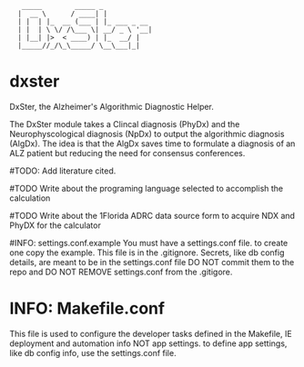 ```
   _____        _____ _            
  |  __ \      / ____| |           
  | |  | |_  __ (___ | |_ ___ _ __ 
  | |  | \ \/ /\___ \| __/ _ \ '__|
  | |__| |>  < ____) | |_  __/ |   
  |_____//_/\_\_____/ \__\___|_| 

```
# dxster

DxSter, the Alzheimer's Algorithmic Diagnostic Helper.

The DxSter module takes a Clincal  diagnosis (PhyDx) and the Neurophyscological diagnosis (NpDx) to output the algorithmic diagnosis (AlgDx). The idea is that the AlgDx saves time to formulate a diagnosis of an ALZ patient but reducing the need for consensus conferences.

#TODO: Add literature cited.

#TODO Write about the programing language selected to accomplish the calculation

#TODO Write about the 1Florida ADRC data source form to acquire NDX and PhyDX for the calculator


#INFO: settings.conf.example
You must have a settings.conf file. to create one copy the example. This file is
in the .gitignore. Secrets, like db config details, are meant to be in the settings.conf file DO NOT commit them to the repo and DO NOT REMOVE settings.conf from the .gitigore.

# INFO: Makefile.conf
This file is used to configure the developer tasks
defined in the Makefile, IE deployment and automation info NOT app settings.
to define app settings, like db config info, use the settings.conf file.
